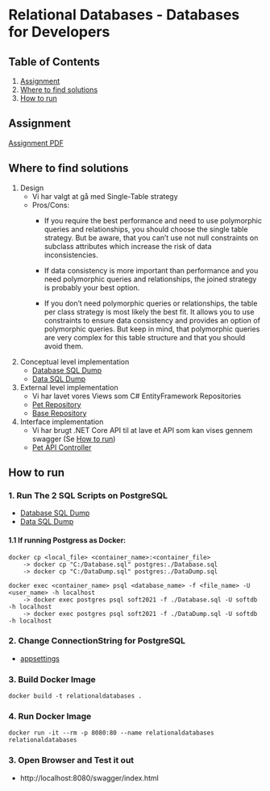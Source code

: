 # Relational Databases - Databases for Developers
## Table of Contents
1. [Assignment](#Assignment)
2. [Where to find solutions](#Where-to-find-solutions)
4. [How to run](#How-to-run)

## Assignment
[Assignment PDF](./Assignment.pdf)

## Where to find solutions
1. Design
    - Vi har valgt at gå med Single-Table strategy
    - Pros/Cons:
        - If you require the best performance and need to use polymorphic queries and relationships, you should choose the single table strategy. But be aware, that you can’t use not null constraints on subclass attributes which increase the risk of data inconsistencies.

        - If data consistency is more important than performance and you need polymorphic queries and relationships, the joined strategy is probably your best option.

        - If you don’t need polymorphic queries or relationships, the table per class strategy is most likely the best fit. It allows you to use constraints to ensure data consistency and provides an option of polymorphic queries. But keep in mind, that polymorphic queries are very complex for this table structure and that you should avoid them.
2. Conceptual level implementation
    - [Database SQL Dump](./SQLDump/Database.sql)
    - [Data SQL Dump](./SQLDump/DataDump.sql)
3. External level implementation
    - Vi har lavet vores Views som C# EntityFramework Repositories
    - [Pet Repository](./Persistent/Repositories/PetRepository.cs)
    - [Base Repository](./Persistent/Repositories/BaseRepository.cs)
4. Interface implementation
    - Vi har brugt .NET Core API til at lave et API som kan vises gennem swagger (Se [How to run](#How-to-run))
    - [Pet API Controller](./Controllers/PetsController.cs)

## How to run
### 1. Run The 2 SQL Scripts on PostgreSQL
- [Database SQL Dump](./SQLDump/Database.sql)
- [Data SQL Dump](./SQLDump/DataDump.sql)

#### 1.1 If running Postgress as Docker:
```
docker cp <local_file> <container_name>:<container_file>
    -> docker cp "C:/Database.sql" postgres:./Database.sql
    -> docker cp "C:/DataDump.sql" postgres:./DataDump.sql

docker exec <container_name> psql <database_name> -f <file_name> -U <user_name> -h localhost
    -> docker exec postgres psql soft2021 -f ./Database.sql -U softdb -h localhost
    -> docker exec postgres psql soft2021 -f ./DataDump.sql -U softdb -h localhost
```

### 2. Change ConnectionString for PostgreSQL
- [appsettings](./appsettings.json)

### 3. Build Docker Image
```
docker build -t relationaldatabases .
```

### 4. Run Docker Image
```
docker run -it --rm -p 8080:80 --name relationaldatabases relationaldatabases
```

### 3. Open Browser and Test it out
- http://localhost:8080/swagger/index.html